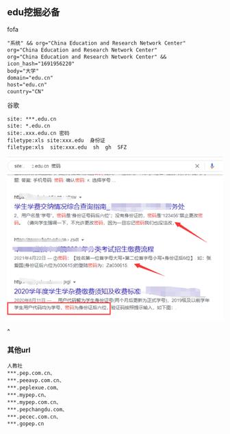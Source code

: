 
## **edu挖掘必备**
fofa
```
"系统" && org="China Education and Research Network Center"
org="China Education and Research Network Center"
org="China Education and Research Network Center" && icon_hash="1691956220"
body="大学"
domain="edu.cn"
host="edu.cn" 
country="CN"
```

谷歌
```
site: ***.edu.cn
site: *.edu.cn
site:.xxx.edu.cn 密码
filetype:xls site:xxx.edu  身份证
filetype:xls  site:xxx.edu  sh  gh  SFZ
```
![](.topwrite/assets/image_1742535577083.png)


^
### **其他url**
```
人教社
***.pep.com.cn、
***.peeavp.com.cn、
***.peplexue.com、
***.mypep.cn、
***.mypep.com.cn、
***.pepchangdu.com、
***.pecec.com.cn、
***.gopep.cn
```